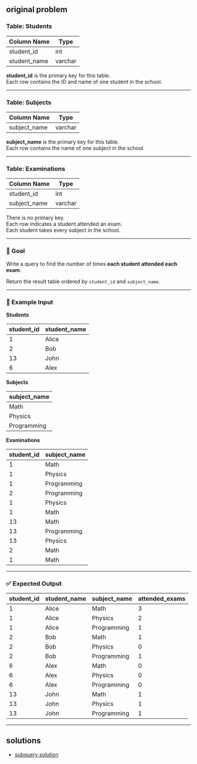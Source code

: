 ## original problem 

### Table: Students

| Column Name  | Type    |
|--------------|---------|
| student_id   | int     |
| student_name | varchar |

**student_id** is the primary key for this table.  
Each row contains the ID and name of one student in the school.

---

### Table: Subjects

| Column Name  | Type    |
|--------------|---------|
| subject_name | varchar |

**subject_name** is the primary key for this table.  
Each row contains the name of one subject in the school.

---

### Table: Examinations

| Column Name  | Type    |
|--------------|---------|
| student_id   | int     |
| subject_name | varchar |

There is no primary key.  
Each row indicates a student attended an exam.  
Each student takes every subject in the school.

---

### 🧠 Goal

Write a query to find the number of times **each student attended each exam**.

Return the result table ordered by `student_id` and `subject_name`.

---

### 🧪 Example Input

**Students**

| student_id | student_name |
|------------|--------------|
| 1          | Alice        |
| 2          | Bob          |
| 13         | John         |
| 6          | Alex         |

**Subjects**

| subject_name |
|--------------|
| Math         |
| Physics      |
| Programming  |

**Examinations**

| student_id | subject_name |
|------------|--------------|
| 1          | Math         |
| 1          | Physics      |
| 1          | Programming  |
| 2          | Programming  |
| 1          | Physics      |
| 1          | Math         |
| 13         | Math         |
| 13         | Programming  |
| 13         | Physics      |
| 2          | Math         |
| 1          | Math         |

---

### ✅ Expected Output

| student_id | student_name | subject_name | attended_exams |
|------------|--------------|--------------|----------------|
| 1          | Alice        | Math         | 3              |
| 1          | Alice        | Physics      | 2              |
| 1          | Alice        | Programming  | 1              |
| 2          | Bob          | Math         | 1              |
| 2          | Bob          | Physics      | 0              |
| 2          | Bob          | Programming  | 1              |
| 6          | Alex         | Math         | 0              |
| 6          | Alex         | Physics      | 0              |
| 6          | Alex         | Programming  | 0              |
| 13         | John         | Math         | 1              |
| 13         | John         | Physics      | 1              |
| 13         | John         | Programming  | 1              |

---


## solutions 
- [subquery solution](https://github.com/cslcalderon/sql-queries-archive/blob/main/student_exams/subquery_solution.sql)




